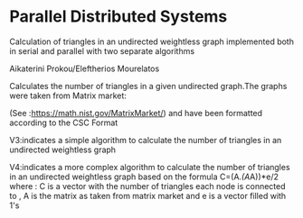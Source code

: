 # Parallel Distributed Systems
Calculation of triangles in an undirected weightless graph implemented both in serial and parallel with two separate algorithms

  Aikaterini Prokou/Eleftherios Mourelatos


  Calculates the number of triangles in a
  given undirected graph.The graphs were
  taken from Matrix market:
  
  (See :https://math.nist.gov/MatrixMarket/)
  and have been formatted according to the CSC Format
  
  V3:indicates a simple algorithm to calculate the number of triangles in an undirected weightless graph
  
  V4:indicates a more complex algorithm to calculate the number of triangles in an undirected weightless graph based on the
  formula C=(A.*(A*A))*e/2 where : C is a vector with the number of triangles each node is connected to ,
  A is the matrix as taken from matrix market and e is a vector filled with 1's


